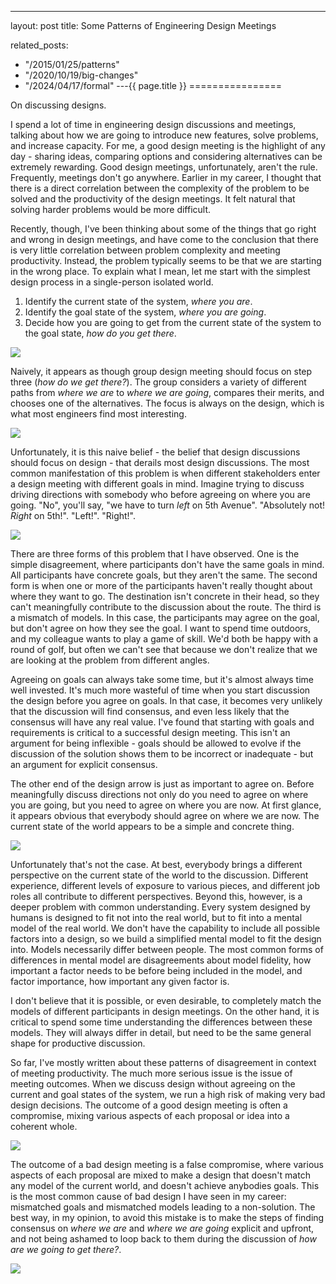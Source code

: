 ---
layout: post
title: Some Patterns of Engineering Design Meetings



related_posts:
  - "/2015/01/25/patterns"
  - "/2020/10/19/big-changes"
  - "/2024/04/17/formal"
---{{ page.title }}
================

<p class="meta">On discussing designs.</p>

I spend a lot of time in engineering design discussions and meetings, talking about how we are going to introduce new features, solve problems, and increase capacity. For me, a good design meeting is the highlight of any day - sharing ideas, comparing options and considering alternatives can be extremely rewarding. Good design meetings, unfortunately, aren't the rule. Frequently, meetings don't go anywhere. Earlier in my career, I thought that there is a direct correlation between the complexity of the problem to be solved and the productivity of the design meetings. It felt natural that solving harder problems would be more difficult.

Recently, though, I've been thinking about some of the things that go right and wrong in design meetings, and have come to the conclusion that there is very little correlation between problem complexity and meeting productivity. Instead, the problem typically seems to be that we are starting in the wrong place. To explain what I mean, let me start with the simplest design process in a single-person isolated world.

 1. Identify the current state of the system, *where you are*.
 2. Identify the goal state of the system, *where you are going*.
 3. Decide how you are going to get from the current state of the system to the goal state, *how do you get there*.

![](https://s3.amazonaws.com/mbrooker-blog-images/design_base.png)

Naively, it appears as though group design meeting should focus on step three (*how do we get there?*). The group considers a variety of different paths from *where we are* to *where we are going*, compares their merits, and chooses one of the alternatives. The focus is always on the design, which is what most engineers find most interesting. 

![](https://s3.amazonaws.com/mbrooker-blog-images/design_two.png)

Unfortunately, it is this naive belief - the belief that design discussions should focus on design - that derails most design discussions. The most common manifestation of this problem is when different stakeholders enter a design meeting with different goals in mind. Imagine trying to discuss driving directions with somebody who before agreeing on where you are going. "No", you'll say, "we have to turn *left* on 5th Avenue". "Absolutely not! *Right* on 5th!". "Left!". "Right!".

![](https://s3.amazonaws.com/mbrooker-blog-images/design_goal.png)

There are three forms of this problem that I have observed. One is the simple disagreement, where participants don't have the same goals in mind. All participants have concrete goals, but they aren't the same. The second form is when one or more of the participants haven't really thought about where they want to go. The destination isn't concrete in their head, so they can't meaningfully contribute to the discussion about the route. The third is a mismatch of models. In this case, the participants may agree on the goal, but don't agree on how they see the goal. I want to spend time outdoors, and my colleague wants to play a game of skill. We'd both be happy with a round of golf, but often we can't see that because we don't realize that we are looking at the problem from different angles.

Agreeing on goals can always take some time, but it's almost always time well invested. It's much more wasteful of time when you start discussion the design before you agree on goals. In that case, it becomes very unlikely that the discussion will find consensus, and even less likely that the consensus will have any real value. I've found that starting with goals and requirements is critical to a successful design meeting. This isn't an argument for being inflexible - goals should be allowed to evolve if the discussion of the solution shows them to be incorrect or inadequate - but an argument for explicit consensus.

The other end of the design arrow is just as important to agree on. Before meaningfully discuss directions not only do you need to agree on where you are going, but you need to agree on where you are now. At first glance, it appears obvious that everybody should agree on where we are now. The current state of the world appears to be a simple and concrete thing.

![](https://s3.amazonaws.com/mbrooker-blog-images/design_current.png)

Unfortunately that's not the case. At best, everybody brings a different perspective on the current state of the world to the discussion. Different experience, different levels of exposure to various pieces, and different job roles all contribute to different perspectives. Beyond this, however, is a deeper problem with common understanding. Every system designed by humans is designed to fit not into the real world, but to fit into a mental model of the real world. We don't have the capability to include all possible factors into a design, so we build a simplified mental model to fit the design into. Models necessarily differ between people. The most common forms of differences in mental model are disagreements about model fidelity, how important a factor needs to be before being included in the model, and factor importance, how important any given factor is.

I don't believe that it is possible, or even desirable, to completely match the models of different participants in design meetings. On the other hand, it is critical to spend some time understanding the differences between these models. They will always differ in detail, but need to be the same general shape for productive discussion.

So far, I've mostly written about these patterns of disagreement in context of meeting productivity. The much more serious issue is the issue of meeting outcomes. When we discuss design without agreeing on the current and goal states of the system, we run a high risk of making very bad design decisions. The outcome of a good design meeting is often a compromise, mixing various aspects of each proposal or idea into a coherent whole.

![](https://s3.amazonaws.com/mbrooker-blog-images/design_compromise.png)

The outcome of a bad design meeting is a false compromise, where various aspects of each proposal are mixed to make a design that doesn't match any model of the current world, and doesn't achieve anybodies goals. This is the most common cause of bad design I have seen in my career: mismatched goals and mismatched models leading to a non-solution. The best way, in my opinion, to avoid this mistake is to make the steps of finding consensus on *where we are* and *where we are going* explicit and upfront, and not being ashamed to loop back to them during the discussion of *how are we going to get there?*.

![](https://s3.amazonaws.com/mbrooker-blog-images/design_bad_compromise.png)